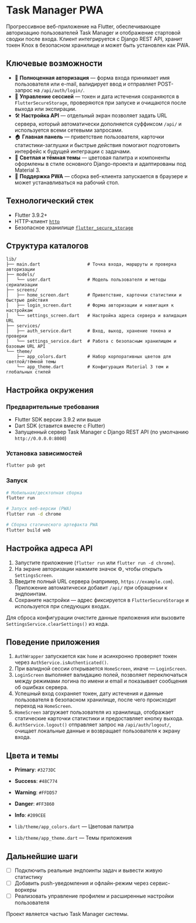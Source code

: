 # Task Manager PWA

Прогрессивное веб-приложение на Flutter, обеспечивающее авторизацию пользователей Task Manager и отображение стартовой сводки после входа. Клиент интегрируется с Django REST API, хранит токен Knox в безопасном хранилище и может быть установлен как PWA.

## Ключевые возможности

- 🔐 **Полноценная авторизация** — форма входа принимает имя пользователя или e-mail, валидирует ввод и отправляет POST-запрос на `/api/auth/login/`.
- 🔄 **Управление сессией** — токен и дата истечения сохраняются в `FlutterSecureStorage`, проверяются при запуске и очищаются после выхода или экспирации.
- 🛠️ **Настройка API** — отдельный экран позволяет задать URL сервера, который автоматически дополняется суффиксом `/api/` и используется всеми сетевыми запросами.
- 🏠 **Главная панель** — приветствие пользователя, карточки статистики-заглушки и быстрые действия помогают подготовить интерфейс к будущей интеграции с задачами.
- 🎨 **Светлая и тёмная темы** — цветовая палитра и компоненты оформлены в стиле основного Django-проекта и адаптированы под Material 3.
- 📱 **Поддержка PWA** — сборка веб-клиента запускается в браузере и может устанавливаться на рабочий стол.

## Технологический стек

- Flutter 3.9.2+
- HTTP-клиент [`http`](https://pub.dev/packages/http)
- Безопасное хранилище [`flutter_secure_storage`](https://pub.dev/packages/flutter_secure_storage)

## Структура каталогов

```
lib/
├── main.dart                  # Точка входа, маршруты и проверка авторизации
├── models/
│   └── user.dart              # Модель пользователя и методы сериализации
├── screens/
│   ├── home_screen.dart       # Приветствие, карточки статистики и быстрые действия
│   ├── login_screen.dart      # Форма авторизации и навигация к настройкам
│   └── settings_screen.dart   # Настройка адреса сервера и валидация URL
├── services/
│   ├── auth_service.dart      # Вход, выход, хранение токена и проверки
│   └── settings_service.dart  # Работа с безопасным хранилищем и базовым URL API
└── theme/
    ├── app_colors.dart        # Набор корпоративных цветов для светлой/тёмной темы
    └── app_theme.dart         # Конфигурация Material 3 тем и глобальных стилей
```

## Настройка окружения

### Предварительные требования

- Flutter SDK версии 3.9.2 или выше
- Dart SDK (ставится вместе с Flutter)
- Запущенный сервер Task Manager с Django REST API (по умолчанию `http://0.0.0.0:8000`)

### Установка зависимостей

```bash
flutter pub get
```

### Запуск

```bash
# Мобильная/десктопная сборка
flutter run

# Запуск веб-версии (PWA)
flutter run -d chrome

# Сборка статического артефакта PWA
flutter build web
```

## Настройка адреса API

1. Запустите приложение (`flutter run` или `flutter run -d chrome`).
2. На экране авторизации нажмите значок ⚙️, чтобы открыть `SettingsScreen`.
3. Введите полный URL сервера (например, `https://example.com`). Приложение автоматически добавит `/api/` при обращении к эндпоинтам.
4. Сохраните настройки — адрес фиксируется в `FlutterSecureStorage` и используется при следующих входах.

Для сброса конфигурации очистите данные приложения или вызовите `SettingsService.clearSettings()` из кода.

## Поведение приложения

1. `AuthWrapper` запускается как `home` и асинхронно проверяет токен через `AuthService.isAuthenticated()`.
2. При валидной сессии открывается `HomeScreen`, иначе — `LoginScreen`.
3. `LoginScreen` выполняет валидацию полей, позволяет переключаться между режимами логина по имени и email и показывает сообщения об ошибках сервера.
4. Успешный вход сохраняет токен, дату истечения и данные пользователя в безопасном хранилище, после чего происходит переход на `HomeScreen`.
5. `HomeScreen` загружает пользователя из хранилища, отображает статические карточки статистики и предоставляет кнопку выхода.
6. `AuthService.logout()` отправляет запрос на `/api/auth/logout/`, очищает локальные данные и возвращает пользователя к экрану входа.

## Цвета и темы

- **Primary**: `#3273DC`
- **Success**: `#48C774`
- **Warning**: `#FFDD57`
- **Danger**: `#FF3860`
- **Info**: `#209CEE`

- `lib/theme/app_colors.dart` — Цветовая палитра
- `lib/theme/app_theme.dart` — Темы приложения

## Дальнейшие шаги

- [ ] Подключить реальные эндпоинты задач и вывести живую статистику
- [ ] Добавить push-уведомления и офлайн-режим через сервис-воркеры
- [ ] Реализовать управление профилем и расширенные настройки пользователя

Проект является частью Task Manager системы.
